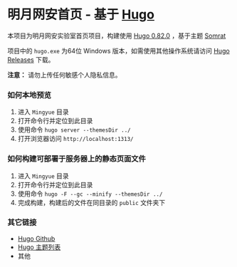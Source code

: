 # 明月网安首页 - 基于 [Hugo](https://gohugo.io/)
本项目为明月网安实验室首页项目，构建使用 [Hugo 0.82.0](https://github.com/gohugoio/hugo/releases/tag/v0.82.0) ，基于主题 [Somrat](https://github.com/somratpro/somrat)

项目中的 `hugo.exe` 为64位 Windows 版本，如需使用其他操作系统请访问 [Hugo Releases](https://github.com/gohugoio/hugo/releases) 下载。

**注意：** 请勿上传任何敏感个人隐私信息。

### 如何本地预览
1. 进入 `Mingyue` 目录
2. 打开命令行并定位到此目录
3. 使用命令 `hugo server --themesDir ../`
4. 打开浏览器访问 `http://localhost:1313/`

### 如何构建可部署于服务器上的静态页面文件
1. 进入 `Mingyue` 目录
2. 打开命令行并定位到此目录
3. 使用命令 `hugo -F --gc --minify --themesDir ../`
4. 完成构建，构建后的文件在同目录的 `public` 文件夹下

### 其它链接
- [Hugo Github](https://github.com/gohugoio/hugo)
- [Hugo 主题列表](https://themes.gohugo.io/)
- 其他
